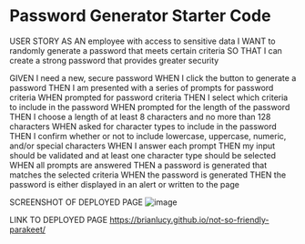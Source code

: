 # Password Generator Starter Code

USER STORY
AS AN employee with access to sensitive data
I WANT to randomly generate a password that meets certain criteria
SO THAT I can create a strong password that provides greater security

GIVEN I need a new, secure password
WHEN I click the button to generate a password
THEN I am presented with a series of prompts for password criteria
WHEN prompted for password criteria
THEN I select which criteria to include in the password
WHEN prompted for the length of the password
THEN I choose a length of at least 8 characters and no more than 128 characters
WHEN asked for character types to include in the password
THEN I confirm whether or not to include lowercase, uppercase, numeric, and/or special characters
WHEN I answer each prompt
THEN my input should be validated and at least one character type should be selected
WHEN all prompts are answered
THEN a password is generated that matches the selected criteria
WHEN the password is generated
THEN the password is either displayed in an alert or written to the page
  
  SCREENSHOT OF DEPLOYED PAGE
  ![image](https://user-images.githubusercontent.com/116689598/213322854-f083e2b4-be9a-49f5-8db9-c088ac883a41.png)

  
  LINK TO DEPLOYED PAGE
  https://brianlucy.github.io/not-so-friendly-parakeet/
